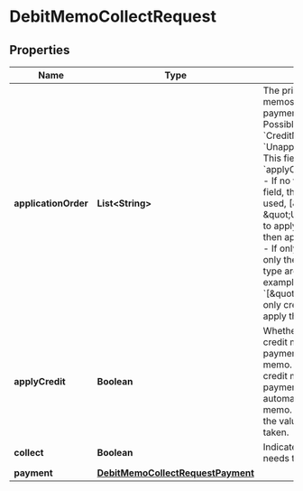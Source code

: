 

# DebitMemoCollectRequest


## Properties

| Name | Type | Description | Notes |
|------------ | ------------- | ------------- | -------------|
|**applicationOrder** | **List&lt;String&gt;** | The priority order to apply credit memos and/or unapplied payments to the debit memo. Possible item values are: &#x60;CreditMemo&#x60;, &#x60;UnappliedPayment&#x60;.  **Note:**   - This field is valid only if the &#x60;applyCredit&#x60; field is set to &#x60;true&#x60;.   - If no value is specified for this field, the default priority order is used, [\&quot;CreditMemo\&quot;, \&quot;UnappliedPayment\&quot;], to apply credit memos first and then apply unapplied payments.   - If only one item is specified, only the items of the spedified type are applied to invoices. For example, if the value is &#x60;[\&quot;CreditMemo\&quot;]&#x60;, only credit memos are used to apply the debit memo.  |  [optional] |
|**applyCredit** | **Boolean** | Whether to automatically apply credit memos or unapplied payments, or both to the debit memo. If the value is &#x60;true&#x60;, the credit memo or unapplied payment, or both will be automatically applied to the debit memo. If no value is specified or the value is &#x60;false&#x60;, no action is taken.  |  [optional] |
|**collect** | **Boolean** | Indicates if the current request needs to collect payment or not.  |  [optional] |
|**payment** | [**DebitMemoCollectRequestPayment**](DebitMemoCollectRequestPayment.md) |  |  [optional] |



